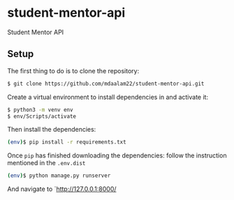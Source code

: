 # student-mentor-api
Student Mentor API 

## Setup

The first thing to do is to clone the repository:

```sh
$ git clone https://github.com/mdaalam22/student-mentor-api.git
```

Create a virtual environment to install dependencies in and activate it:

```sh
$ python3 -m venv env
$ env/Scripts/activate
```

Then install the dependencies:

```sh
(env)$ pip install -r requirements.txt
```

Once `pip` has finished downloading the dependencies:
follow the instruction mentioned in the `.env.dist`

```sh
(env)$ python manage.py runserver
```
And navigate to `http://127.0.0.1:8000/

